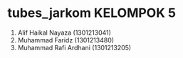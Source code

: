 # tubes_jarkom KELOMPOK 5

1. Alif Haikal Nayaza (1301213041)
2. Muhammad Faridz (1301213480)
3. Muhammad Rafi Ardhani (1301213205)
